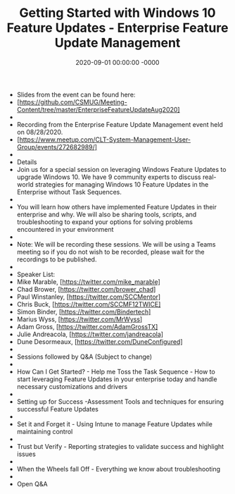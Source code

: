 ﻿---
layout: post
title: "Getting Started with Windows 10 Feature Updates - Enterprise Feature Update Management"
date: 2020-09-01 00:00:00 -0000
categories:
---
 * Slides from the event can be found here:
 * [https://github.com/CSMUG/Meeting-Content/tree/master/EnterpriseFeatureUpdateAug2020]
 * 
 * Recording from the Enterprise Feature Update Management event held on 08/28/2020.
 * [https://www.meetup.com/CLT-System-Management-User-Group/events/272682989/]
 * 
 * Details
 * Join us for a special session on leveraging Windows Feature Updates to upgrade Windows 10. We have 9 community experts to discuss real-world strategies for managing Windows 10 Feature Updates in the Enterprise without Task Sequences.
 * 
 * You will learn how others have implemented Feature Updates in their enterprise and why. We will also be sharing tools, scripts, and troubleshooting to expand your options for solving problems encountered in your environment
 * 
 * Note: We will be recording these sessions. We will be using a Teams meeting so if you do not wish to be recorded, please wait for the recordings to be published.
 * 
 * Speaker List:
 * Mike Marable, [https://twitter.com/mike_marable]
 * Chad Brower, [https://twitter.com/brower_chad]
 * Paul Winstanley, [https://twitter.com/SCCMentor]
 * Chris Buck, [https://twitter.com/SCCMF12TWICE]
 * Simon Binder, [https://twitter.com/Bindertech]
 * Marius Wyss, [https://twitter.com/MrWyss]
 * Adam Gross, [https://twitter.com/AdamGrossTX]
 * Julie Andreacola, [https://twitter.com/jandreacola]
 * Dune Desormeaux, [https://twitter.com/DuneConfigured]
 * 
 * Sessions followed by Q&A (Subject to change)
 * 
 * How Can I Get Started? - Help me Toss the Task Sequence - How to start leveraging Feature Updates in your enterprise today and handle necessary customizations and drivers
 * 
 * Setting up for Success -Assessment Tools and techniques for ensuring successful Feature Updates
 * 
 * Set it and Forget it - Using Intune to manage Feature Updates while maintaining control
 * 
 * Trust but Verify - Reporting strategies to validate success and highlight issues
 * 
 * When the Wheels fall Off - Everything we know about troubleshooting
 * 
 * Open Q&A
